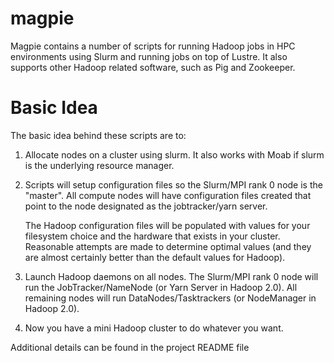 magpie
======

Magpie contains a number of scripts for running Hadoop jobs in HPC
environments using Slurm and running jobs on top of Lustre.  It also
supports other Hadoop related software, such as Pig and Zookeeper.

Basic Idea
==========

The basic idea behind these scripts are to:

1) Allocate nodes on a cluster using slurm.  It also works with Moab
   if slurm is the underlying resource manager.

2) Scripts will setup configuration files so the Slurm/MPI rank 0 node
   is the "master".  All compute nodes will have configuration files
   created that point to the node designated as the jobtracker/yarn
   server.

   The Hadoop configuration files will be populated with values for
   your filesystem choice and the hardware that exists in your
   cluster.  Reasonable attempts are made to determine optimal values
   (and they are almost certainly better than the default values for
   Hadoop).

3) Launch Hadoop daemons on all nodes.  The Slurm/MPI rank 0 node will
   run the JobTracker/NameNode (or Yarn Server in Hadoop 2.0).  All
   remaining nodes will run DataNodes/Tasktrackers (or NodeManager in
   Hadoop 2.0).

4) Now you have a mini Hadoop cluster to do whatever you want.

Additional details can be found in the project README file
